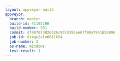 ```yaml
---
layout: appveyor-build
appveyor:
  branch: master
  build-id: 41165260
  build-number: 381
  commit: df407073826326c937d196ee67f90a7941b5009d
  job-id: 6t4qe2alv66f1k54
  job-number: 2
  os-name: Windows
  test-result: 1
---
```


